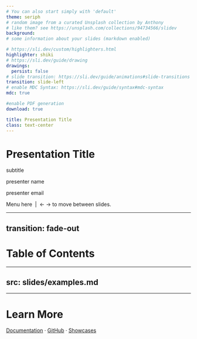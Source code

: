 ```yaml
---
# You can also start simply with 'default'
theme: seriph
# random image from a curated Unsplash collection by Anthony
# like them? see https://unsplash.com/collections/94734566/slidev
background: 
# some information about your slides (markdown enabled)

# https://sli.dev/custom/highlighters.html
highlighter: shiki
# https://sli.dev/guide/drawing
drawings:
  persist: false
# slide transition: https://sli.dev/guide/animations#slide-transitions
transition: slide-left
# enable MDC Syntax: https://sli.dev/guide/syntax#mdc-syntax
mdc: true

#enable PDF generation
download: true

title: Presentation Title
class: text-center
---
```


# Presentation Title

subtitle

presenter name

presenter email

<div class="w-75 h-px bg-gray absolute bottom-5 left-0 text-sm">Menu here&nbsp;&nbsp;|&nbsp;&nbsp;← → to move between slides.
</div>

<!--
The last comment block of each slide will be treated as slide notes. It will be visible and editable in Presenter Mode along with the slide. [Read more in the docs](https://sli.dev/guide/syntax.html#notes)
-->

---
transition: fade-out
---

# Table of Contents

<Toc minDepth="1" maxDepth="1"></Toc>

<!-- import other slides from the slides/ folder -->
---
src: slides/examples.md
---

---

# Learn More

[Documentation](https://sli.dev) · [GitHub](https://github.com/slidevjs/slidev) · [Showcases](https://sli.dev/showcases.html)

<PoweredBySlidev mt-10 />
